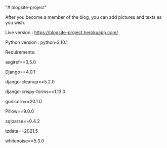 "# blogsite-project" 

After you become a member of the blog, you can add pictures and texts as you wish.

Live version : https://blogsite-project.herokuapp.com/

Python version : python-3.10.1

Requirements:

asgiref==3.5.0

Django==4.0.1

django-cleanup==5.2.0

django-crispy-forms==1.13.0

gunicorn==20.1.0

Pillow==9.0.0

sqlparse==0.4.2

tzdata==2021.5

whitenoise==5.3.0
